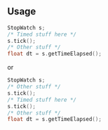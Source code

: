 Usage
-----
``` cpp
StopWatch s;
/* Timed stuff here */
s.tick();
/* Other stuff */
float dt = s.getTimeElapsed();
```
or
``` cpp
StopWatch s;
/* Other stuff */
s.tick();
/* Timed stuff here */
s.tick();
/* Other stuff */
float dt = s.getTimeElapsed();
```
